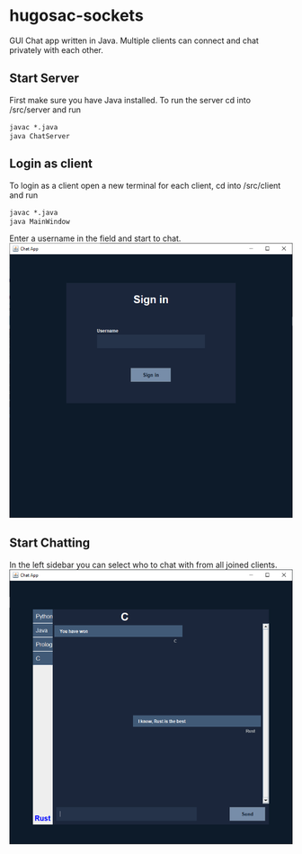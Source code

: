 # hugosac-sockets
GUI Chat app written in Java. Multiple clients can connect and chat privately with each other.

## Start Server
First make sure you have Java installed. To run the server cd into /src/server and run
```
javac *.java
java ChatServer
```

## Login as client
To login as a client open a new terminal for each client, cd into /src/client and run
```
javac *.java
java MainWindow
```
Enter a username in the field and start to chat.
![Sign in window](/images/sign-in.png)

## Start Chatting
In the left sidebar you can select who to chat with from all joined clients.
![Chat window](/images/chat.png)
